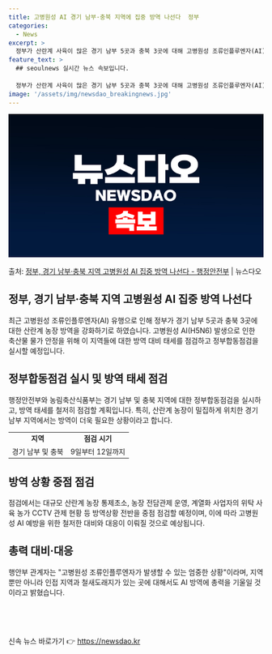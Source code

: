 ```yaml
---
title: 고병원성 AI 경기 남부·충북 지역에 집중 방역 나선다  정부
categories:
  - News
excerpt: >
  정부가 산란계 사육이 많은 경기 남부 5곳과 충북 3곳에 대해 고병원성 조류인플루엔자(AI) 집중 방역에 나…
feature_text: >
  ## seoulnews 실시간 뉴스 속보입니다.

  정부가 산란계 사육이 많은 경기 남부 5곳과 충북 3곳에 대해 고병원성 조류인플루엔자(AI) 집중 방역에 나…
image: '/assets/img/newsdao_breakingnews.jpg'
---
```


![뉴스다오 속보](/assets/img/newsdao_breakingnews.jpg)

<p>출처: <a href="https://newsdao.kr/2950" rel="dofollow">정부, 경기 남부·충북 지역 고병원성 AI 집중 방역 나선다 - 행정안전부</a> | 뉴스다오</p>

<h2 data-ke-size="size26">정부, 경기 남부·충북 지역 고병원성 AI 집중 방역 나선다</h2>
<p data-ke-size="size16">최근 고병원성 조류인플루엔자(AI) 유행으로 인해 정부가 경기 남부 5곳과 충북 3곳에 대한 산란계 농장 방역을 강화하기로 하였습니다. 고병원성 AI(H5N6) 발생으로 인한 축산물 물가 안정을 위해 이 지역들에 대한 방역 대비 태세를 점검하고 정부합동점검을 실시할 예정입니다.</p>

<h2 data-ke-size="size24">정부합동점검 실시 및 방역 태세 점검</h2>
<p data-ke-size="size16">행정안전부와 농림축산식품부는 경기 남부 및 충북 지역에 대한 정부합동점검을 실시하고, 방역 태세를 철저히 점검할 계획입니다. 특히, 산란계 농장이 밀집하게 위치한 경기 남부 지역에서는 방역이 더욱 필요한 상황이라고 합니다.</p>

<table>
  <tr>
    <td style="text-align: center; height: 17px;"><b>지역</b></td>
    <td style="text-align: center; height: 17px;"><b>점검 시기</b></td>
  </tr>
  <tr>
    <td style="text-align: center; height: 17px;">경기 남부 및 충북</td>
    <td style="text-align: center; height: 17px;">9일부터 12일까지</td>
  </tr>
</table>

<h2 data-ke-size="size24">방역 상황 중점 점검</h2>
<p data-ke-size="size16">점검에서는 대규모 산란계 농장 통제초소, 농장 전담관제 운영, 계열화 사업자의 위탁 사육 농가 CCTV 관제 현황 등 방역상황 전반을 중점 점검할 예정이며, 이에 따라 고병원성 AI 예방을 위한 철저한 대비와 대응이 이뤄질 것으로 예상됩니다.</p>

<h2 data-ke-size="size24">총력 대비·대응</h2>
<p data-ke-size="size16">행안부 관계자는 "고병원성 조류인플루엔자가 발생할 수 있는 엄중한 상황"이라며, 지역뿐만 아니라 인접 지역과 철새도래지가 있는 곳에 대해서도 AI 방역에 총력을 기울일 것이라고 밝혔습니다.</p>

<p data-ke-size="size16">&nbsp;</p>
<p data-ke-size="size16">&nbsp;</p> 

신속 뉴스 바로가기 👉 <a href="https://newsdao.kr" rel="dofollow">https://newsdao.kr</a>


